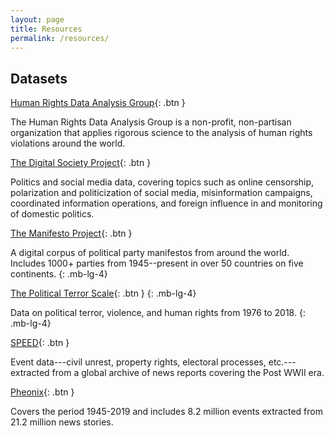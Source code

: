 ```yaml
---
layout: page
title: Resources
permalink: /resources/
---
```





## Datasets

[Human Rights Data Analysis Group](https://hrdag.org/){: .btn }

The Human Rights Data Analysis Group is a non-profit, non-partisan organization that applies rigorous science to the analysis of human rights violations around the world.

[The Digital Society Project](http://digitalsocietyproject.org/){: .btn }

Politics and social media data, covering topics such as online censorship, polarization and politicization of social media, misinformation campaigns, coordinated information operations, and foreign influence in and monitoring of domestic politics.


[The Manifesto Project](https://manifesto-project.wzb.eu/){: .btn }

A digital corpus of political party manifestos from around the world. Includes 1000+ parties from 1945--present in over 50 countries on five continents.
{: .mb-lg-4}

[The Political Terror Scale](http://www.politicalterrorscale.org/){: .btn }
{: .mb-lg-4}

Data on political terror, violence, and human rights from 1976 to 2018.
{: .mb-lg-4}

[SPEED](https://clinecenter.illinois.edu/project/human-loop-event-data-projects/SPEED/){: .btn }

Event data---civil unrest, property rights, electoral processes, etc.---extracted from a global archive of news reports covering the Post WWII era.

[Pheonix](https://clinecenter.illinois.edu/project/machine-generated-event-data-projects/phoenix-data/){: .btn }

Covers the period 1945-2019 and includes 8.2 million events extracted from 21.2 million news stories. 
